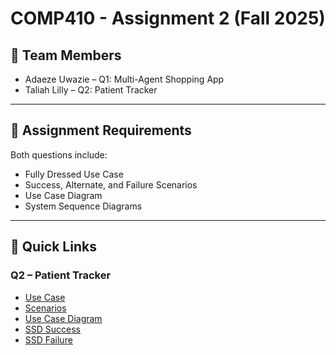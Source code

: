 # COMP410 - Assignment 2 (Fall 2025)

## 👥 Team Members
- Adaeze Uwazie – Q1: Multi-Agent Shopping App
- Taliah Lilly – Q2: Patient Tracker   

---

## 📑 Assignment Requirements
Both questions include:
- Fully Dressed Use Case
- Success, Alternate, and Failure Scenarios
- Use Case Diagram
- System Sequence Diagrams

---

## 🔗 Quick Links

### Q2 – Patient Tracker
- [Use Case](Q2-Patient-Tracker/docs/UseCase.md)  
- [Scenarios](Q2-Patient-Tracker/docs/Scenarios.md)  
- [Use Case Diagram](Q2-Patient-Tracker/docs/UseCaseDiagram.png)  
- [SSD Success](Q2-Patient-Tracker/docs/SSD_Success.png)  
- [SSD Failure](Q2-Patient-Tracker/docs/SSD_Failure.png)  
